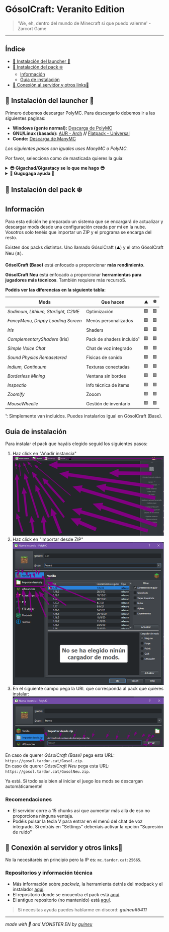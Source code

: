 # GósolCraft: Veranito Edition

> 'We, eh, dentro del mundo de Minecraft si que puedo valerme' - Zarcort Game
---

## Índice

- <a href="#-instalación-del-launcher-">🧊 Instalación del launcher 🧊</a>
- <a href="#-instalación-del-pack-%EF%B8%8F">🗻 Instalación del pack ❄️</a>
  - [Información](#información)
  - [Guía de instalación](#gu%C3%ADa-de-instalaci%C3%B3n)
- <a href="#-conexión-al-servidor-y-otros-links">🚪 Conexión al servidor y otros links🚪</a>

## 🧊 Instalación del launcher 🧊

Primero debemos descargar PolyMC. Para descargarlo debemos ir a las siguientes paginas:

- **Windows (gente normal):** [Descarga de PolyMC](https://github.com/PolyMC/PolyMC/releases/download/1.3.2/PolyMC-Windows-x86_64-Setup-1.3.2.exe)
- **GNU/Linux (basado):** [AUR - Arch](https://aur.archlinux.org/packages/polymc) **//** [Flatpack - Universal](https://flathub.org/apps/details/org.polymc.PolyMC)
- **Conde:** [Descarga de ManyMC](https://github.com/MinecraftMachina/ManyMC/releases/download/v0.1.2/ManyMC.zip)

*Los siguientes pasos son iguales uses ManyMC o PolyMC.*

Por favor, selecciona como de masticada quieres la guía:

<details>
  <summary><strong>😎 Gigachad/Gigastacy se lo que me hago 😎</strong></summary>

  <strong>[ ! ] Importante tener instalado Java. Muy recomendado de 64 bits.</strong> <br>

  1. Abre el launcher y inicia sesión clicando en "Perfiles" (Parte superior derecha). Asegúrate de elegir el tipo de cuenta correcto (Mojang o Microsoft). <br>
  2. Ya puedes pasar al siguiente paso!

  </details>
  <details>
  <summary><strong>👶 Gugugaga ayuda 👶</strong></summary>

  <strong>[ ! ] Importante tener instalado Java. Muy recomendado de 64 bits.</strong> <br>

  1. Inicia el launcher. Verás un programa similar a este: <br>
  <img src="img/paso1.png">
  2. A continuación iniciaremos sesión. Para ello clicaremos en el botón de arriba a la derecha y entraremos en el administrador de cuentas:<br>
  <img src="img/paso2.png">
  3. Toca iniciar sesión. Si aún tienes una cuenta de Mojang te recomiendo encarecidamente que la migres ahora, igualmente aún tienes la opción de usarla. <br>
  <strong>(Puedes migar tu cuenta <a href="https://minecraft.net/login">aquí</a>.)</strong>
  <img src="img/paso3.png">
  4. Ya puedes pasar al siguiente paso!

</details>

## 🗻 Instalación del pack ❄️

## Información

Para esta edición he preparado un sistema que se encargará de actualizar y descargar mods desde una configuración creada por mi en la nube. Vosotros solo tenéis que importar un ZIP y el programa se encarga del resto.

Existen dos packs distintos. Uno llamado GósolCraft (⛰️) y el otro GósolCraft Neu (❄️).

**GósolCraft (Base)** está enfocado a proporcionar **más rendimiento**.

**GósolCraft Neu** está enfocado a proporcionar **herramientas para jugadores más técnicos**. También requiere más recursoS.

**Podéis ver las diferencias en la siguiente tabla:**

| Mods                                | Que hacen                 | ⛰️ | ❄️ |
|-------------------------------------|---------------------------|----|----|
| *Sodimum, Lithium, Starlight, C2ME* | Optimización              | 🟩 | 🟩 |
| *FancyMenu, Drippy Loading Screen*  | Menús personalizados      | 🟩 | 🟩 |
| *Iris*                              | Shaders                   | 🟩 | 🟩 |
| *ComplementaryShaders* (Iris)       | Pack de shaders incluido¹ | 🟥 | 🟩 |
| *Simple Voice Chat*                 | Chat de voz integrado     | 🟩 | 🟩 |
| *Sound Physics Remasetered*         | Físicas de sonido         | 🟩 | 🟩 |
| *Indium, Continuum*                 | Texturas conectadas       | 🟥 | 🟩 |
| *Borderless Mining*                 | Ventana sin bordes        | 🟥 | 🟩 |
| *Inspectio*                         | Info técnica de items     | 🟥 | 🟩 |
| *Zoomify*                           | Zooom                     | 🟥 | 🟩 |
| *MouseWheelie*                      | Gestión de inventario     | 🟥 | 🟩 |

¹: Simplemente van incluidos. Puedes instalarlos igual en GósolCraft (Base).

## Guía de instalación

Para instalar el pack que hayáis elegido seguid los siguientes pasos:

1. Haz click en "Añadir instancia"
![sexo](img/paso4.png)
2. Haz click en "Importar desde ZIP"
![bien](img/paso5.png)
3. En el siguiente campo pega la URL que corresponda al pack que quieres instalar:
![guarro](img/paso6.png)

En caso de querer *GósolCraft (Base)* pega esta URL: `https://gosol.tardor.cat/Gosol.zip`.\
En caso de querer *GósolCraft Neu* pega esta URL: `https://gosol.tardor.cat/GosolNeu.zip`.

Ya está. Si todo sale bien al iniciar el juego los mods se descargan automáticamente!

### Recomendaciones
- El servidor corre a 15 chunks asi que aumentar más allá de eso no proporciona ninguna ventaja.
- Podéis pulsar la tecla V para entrar en el menú del chat de voz integrado. Si entráis en "Settings" deberíais activar la opción "Supresión de ruido"

## 🚪 Conexión al servidor y otros links🚪

No la necesitaréis en principio pero la IP es: `mc.tardor.cat:25665`.

### Repositorios y información técnica

- Más información sobre *packwiz*, la herramienta detrás del modpack y el instalador [aquí](https://github.com/packwiz/packwiz).
- El repositorio donde se encuentra el pack está [aquí](https://github.com/guineuu/gosol).
- El antiguo repositorio (no mantenido) está [aquí](https://codeberg.org/guineu/gosol-old).

> Si necesitas ayuda puedes hablarme en discord: ***guineu#5411***

---
*made with 💜 and MONSTER EN by [guineu](http://tardor.cat)*
